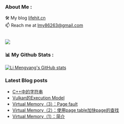 ### About Me : 

🛠 My blog <a href="https://lifehit.cn/">lifehit.cn</a><br>
📫 Reach me at <a href="mailto:lmy86263@gmail.com">lmy86263@gmail.com</a><br><br>

<p><img src="https://gpvc.arturio.dev/limeya"><p>

### 📊 My Github Stats :
[![Li Mengyang's GitHub stats](https://github-readme-stats.vercel.app/api?username=limeya&show_icons=true&theme=dracula)](https://github.com/limeya/limeya)

### Latest Blog posts
<!-- BLOG-POST-LIST:START -->
- [C++中的字符串](https://limeya.github.io/2022/10/31/bian-cheng-zhi-dao/c-zhong-de-zi-fu-chuan/)
- [Vulkan的Execution Model](https://limeya.github.io/2022/10/30/ji-suan-ji-tu-xing-xue/vulkan/vulkan-de-execution-model/)
- [Virtual Memory（3）：Page fault](https://limeya.github.io/2022/10/30/ji-suan-ji-ji-chu/virtual-memory-3-page-fault/)
- [Virtual Memory（2）：使用page table加快page的查找](https://limeya.github.io/2022/10/30/ji-suan-ji-ji-chu/virtual-memory-2-shi-yong-page-table-jia-kuai-page-de-cha-zhao/)
- [Virtual Memory（1）：简介](https://limeya.github.io/2022/10/29/ji-suan-ji-ji-chu/virtual-memory-1-jian-jie/)
<!-- BLOG-POST-LIST:END -->

